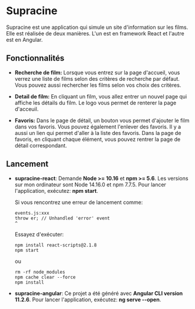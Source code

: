 # Supracine

Supracine est une application qui simule un site d'information sur les films. Elle est réalisée de deux manières. L'un est en framework React et l'autre est en Angular.

## Fonctionnalités

- **Recherche de film:** Lorsque vous entrez sur la page d'accueil, vous verrez une liste de films selon des critères de recherche par défaut. Vous pouvez aussi rechercher les films selon vos choix des critères.

- **Detail de film:** En cliquant un film, vous allez entrer un nouvel page qui affiche les détails du film. Le logo vous permet de renterer la page d'acceuil.

- **Favoris:** Dans le page de détail, un bouton vous permet d'ajouter le film dans vos favoris. Vous pouvez également l'enlever des favoris. Il y a aussi un lien qui permet d'aller à la liste des favoris. Dans la page de favoris, en cliquant chaque élément, vous pouvez rentrer la page de détail correspondant.

## Lancement

- **supracine-react**: Demande **Node >= 10.16** et **npm >= 5.6**. Les versions sur mon ordinateur sont Node 14.16.0 et npm 7.7.5. Pour lancer l'application, exécutez: **npm start**.

    Si vous rencontrez une erreur de lancement comme:
    ```
    events.js:xxx
    throw er; // Unhandled 'error' event
    ^
    ```
    Essayez d'exécuter:

    ```
    npm install react-scripts@2.1.8
    npm start
    ```

    ou

    ```
    rm -rf node_modules
    npm cache clear --force
    npm install
    ```

- **supracine-angular**: Ce projet a été généré avec **Angular CLI version 11.2.6**. Pour lancer l'application, exécutez: **ng serve --open**.